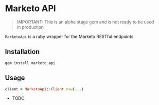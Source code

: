 # Marketo API

> IMPORTANT: This is an alpha stage gem and is not ready to be used in production

`MarketoApi` is a ruby wrapper for the Marketo RESTful endpoints

## Installation

`gem install marketo_api`

## Usage

```ruby
client = MarketoApi::Client.new(...)
```

- TODO

